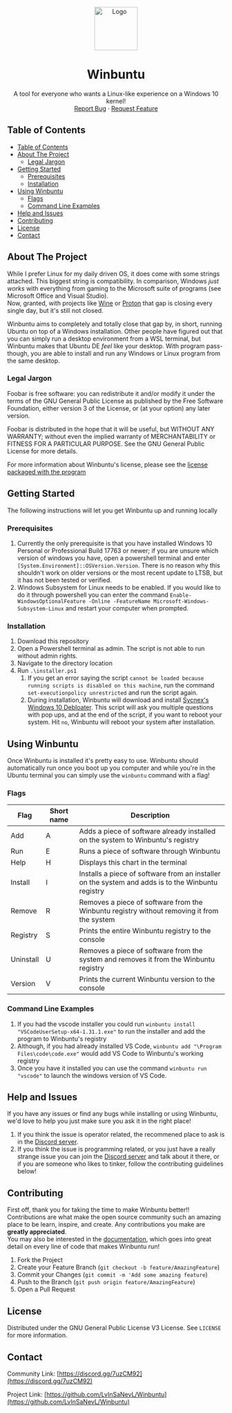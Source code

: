 <!-- PROJECT HEADER -->
<p align="center">
  <img src="https://raw.githubusercontent.com/LvInSaNevL/Winbuntu/master/Logos/Winbuntu.png" alt="Logo" width="100" height="100">
  <h1 align="center">Winbuntu</h1>

  <p align="center">
    A tool for everyone who wants a Linux-like experience on a Windows 10 kernel!
    <br />
    <a href="https://github.com/LvInSaNevL/Winbuntu/issues/new">Report Bug</a>
    ·
    <a href="https://github.com/LvInSaNevL/Winbuntu/issues/new">Request Feature</a>
  </p>
</p>



<!-- TABLE OF CONTENTS -->
## Table of Contents
- [Table of Contents](#table-of-contents)
- [About The Project](#about-the-project)
  - [Legal Jargon](#legal-jargon)
- [Getting Started](#getting-started)
  - [Prerequisites](#prerequisites)
  - [Installation](#installation)
- [Using Winbuntu](#using-winbuntu)
  - [Flags](#flags)
  - [Command Line Examples](#command-line-examples)
- [Help and Issues](#help-and-issues)
- [Contributing](#contributing)
- [License](#license)
- [Contact](#contact)



<!-- ABOUT THE PROJECT -->
## About The Project
While I prefer Linux for my daily driven OS, it does come with some strings attached. This biggest string is compatibility. In comparison, Windows *just works* with everything from gaming to the Microsoft suite of programs (see Microsoft Office and Visual Studio).
<br>
Now, granted, with projects like [Wine](https://www.winehq.org/) or [Proton](https://github.com/ValveSoftware/Proton) that gap is closing every single day, but it's still not closed. 

Winbuntu aims to completely and totally close that gap by, in short, running Ubuntu on top of a Windows installation. Other people have figured out that you can simply run a desktop environment from a WSL terminal, but Winbuntu makes that Ubuntu DE *feel* like your desktop. With program pass-though, you are able to install and run any Windows or Linux program from the same desktop. 

### Legal Jargon
Foobar is free software: you can redistribute it and/or modify
it under the terms of the GNU General Public License as published by
the Free Software Foundation, either version 3 of the License, or
(at your option) any later version.

Foobar is distributed in the hope that it will be useful,
but WITHOUT ANY WARRANTY; without even the implied warranty of
MERCHANTABILITY or FITNESS FOR A PARTICULAR PURPOSE.  See the
GNU General Public License for more details.

For more information about Winbuntu's license, please see the [license packaged with the program](https://github.com/LvInSaNevL/Winbuntu/blob/master/LICENSE)




<!-- GETTING STARTED -->
## Getting Started
The following instructions will let you get Winbuntu up and running locally

### Prerequisites
1. Currently the only prerequisite is that you have installed Windows 10 Personal or Professional Build 17763 or newer; if you are unsure which version of windows you have, open a powershell terminal and enter `[System.Environment]::OSVersion.Version`. There is no reason why this shouldn't work on older versions or the most recent update to LTSB, but it has not been tested or verified. 
2. Windows Subsystem for Linux needs to be enabled. If you would like to do it through powershell you can enter the command `Enable-WindowsOptionalFeature -Online -FeatureName Microsoft-Windows-Subsystem-Linux` and restart your computer when prompted. 

### Installation
1. Download this repository
2. Open a Powershell terminal as admin. The script is not able to run without admin rights.
3. Navigate to the directory location
4. Run `.\installer.ps1`
   1. If you get an error saying the script `cannot be loaded because running scripts is disabled on this machine`, run the command `set-executionpolicy unrestricted` and run the script again.
   2. During installation, Winbuntu will download and install [Sycnex's Windows 10 Debloater](https://github.com/Sycnex/Windows10Debloater). This script will ask you multiple questions with pop ups, and at the end of the script, if you want to reboot your system. Hit `no`, Winbuntu will reboot your system after installation. 




<!-- USING WINBUNTU -->
## Using Winbuntu
Once Winbuntu is installed it's pretty easy to use. Winbuntu should automatically run once you boot up you computer and while you're in the Ubuntu terminal you can simply use the `winbuntu` command with a flag!

### Flags
| Flag      | Short name  | Description  |
| ----      | ----        | ----         |
| Add       | A           | Adds a piece of software already installed on the system to Winbuntu's registry |
| Run       | E           | Runs a piece of software through Winbuntu |
| Help      | H           | Displays this chart in the terminal |
| Install   | I           | Installs a piece of software from an installer on the system and adds is to the Winbuntu registry |
| Remove    | R           | Removes a piece of software from the Winbuntu registry without removing it from the system |
| Registry  | S           | Prints the entire Winbuntu registry to the console |
| Uninstall | U           | Removes a piece of software from the system and removes it from the Winbuntu registry |
| Version   | V           | Prints the current Winbuntu version to the console |

### Command Line Examples
1. If you had the vscode installer you could run `winbuntu install "VSCodeUserSetup-x64-1.31.1.exe"` to run the installer and add the program to Winbuntu's registry 
2. Although, if you had already installed VS Code, `winbuntu add "\Program Files\code\code.exe"` would add VS Code to Winbuntu's working registry
3. Once you have it installed you can use the command `winbuntu run "vscode"` to launch the windows version of VS Code.


<!-- HELP AND ISSUES -->
## Help and Issues
If you have any issues or find any bugs while installing or using Winbuntu, we'd love to help you just make sure you ask it in the right place!
1. If you think the issue is operator related, the recommened place to ask is in the [Discord server](https://discord.gg/7uzCM92).
2. If you think the issue is programming related, or you just have a really strange issue you can join the [Discord server](https://discord.gg/7uzCM92) and talk about it there, or if you are someone who likes to tinker, follow the contributing guidelines below!




<!-- CONTRIBUTING -->
## Contributing
First off, thank you for taking the time to make Winbuntu better!! Contributions are what make the open source community such an amazing place to be learn, inspire, and create. Any contributions you make are **greatly appreciated**.
<br>
You may also be interested in the [documentation](docs), which goes into great detail on every line of code that makes Winbuntu run!

1. Fork the Project
2. Create your Feature Branch (`git checkout -b feature/AmazingFeature`)
3. Commit your Changes (`git commit -m 'Add some amazing feature`)
4. Push to the Branch (`git push origin feature/AmazingFeature`)
5. Open a Pull Request



<!-- LICENSE -->
## License
Distributed under the GNU General Public License V3 License. See `LICENSE` for more information.



<!-- CONTACT -->
## Contact
Community Link: [https://discord.gg/7uzCM92](https://discord.gg/7uzCM92)

Project Link:   [https://github.com/LvInSaNevL/Winbuntu](https://github.com/LvInSaNevL/Winbuntu)


